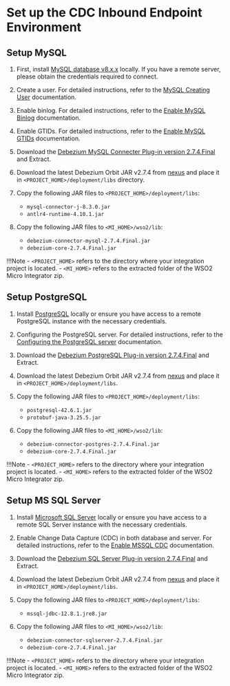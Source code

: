 # Set up the CDC Inbound Endpoint Environment

## Setup MySQL

1. First, install [MySQL database v8.x.x](https://www.mysql.com/) locally. If you have a remote server, please obtain the credentials required to connect.  

2. Create a user. For detailed instructions, refer to the [MySQL Creating User](https://debezium.io/documentation/reference/stable/connectors/mysql.html#mysql-creating-user) documentation. 

3. Enable binlog. For detailed instructions, refer to the [Enable MySQL Binlog](https://debezium.io/documentation/reference/stable/connectors/mysql.html#enable-mysql-binlog) documentation. 

4. Enable GTIDs. For detailed instructions, refer to the [Enable MySQL GTIDs](https://debezium.io/documentation/reference/stable/connectors/mysql.html#enable-mysql-gtids) documentation. 

5. Download the [Debezium MySQL Connecter Plug-in version 2.7.4.Final](https://debezium.io/releases/2.7/) and Extract.

6. Download the latest Debezium Orbit JAR v2.7.4 from [nexus](https://maven.wso2.org/nexus/content/repositories/public/org/wso2/orbit/debezium/debezium/) and place it in `<PROJECT_HOME>/deployment/libs` directory. 

7.  Copy the following JAR files to `<PROJECT_HOME>/deployment/libs`:
    - `mysql-connector-j-8.3.0.jar`
    - `antlr4-runtime-4.10.1.jar`

8.  Copy the following JAR files to `<MI_HOME>/wso2/lib`:
    - `debezium-connector-mysql-2.7.4.Final.jar`
    - `debezium-core-2.7.4.Final.jar`


!!!Note
    - `<PROJECT_HOME>` refers to the directory where your integration project is located.
    - `<MI_HOME>` refers to the extracted folder of the WSO2 Micro Integrator zip.


## Setup PostgreSQL

1. Install [PostgreSQL](https://www.postgresql.org/download/) locally or ensure you have access to a remote PostgreSQL instance with the necessary credentials.
   
2. Configuring the PostgreSQL server. For detailed instructions, refer to the [Configuring the PostgreSQL server](https://debezium.io/documentation//reference/2.7/connectors/postgresql.html#postgresql-server-configuration) documentation.

3. Download the [Debezium PostgreSQL Plug-in version 2.7.4.Final](https://debezium.io/releases/2.7/) and Extract.

4. Download the latest Debezium Orbit JAR v2.7.4 from [nexus](https://maven.wso2.org/nexus/content/repositories/public/org/wso2/orbit/debezium/debezium/) and place it in `<PROJECT_HOME>/deployment/libs`.

5. Copy the following JAR files to `<PROJECT_HOME>/deployment/libs`:
    - `postgresql-42.6.1.jar`
    - `protobuf-java-3.25.5.jar`

6. Copy the following JAR files to `<MI_HOME>/wso2/lib`:
    - `debezium-connector-postgres-2.7.4.Final.jar`
    - `debezium-core-2.7.4.Final.jar`


!!!Note
    - `<PROJECT_HOME>` refers to the directory where your integration project is located.
    - `<MI_HOME>` refers to the extracted folder of the WSO2 Micro Integrator zip.

## Setup MS SQL Server

1. Install [Microsoft SQL Server](https://www.microsoft.com/en-us/sql-server/sql-server-downloads) locally or ensure you have access to a remote SQL Server instance with the necessary credentials.

2. Enable Change Data Capture (CDC) in both database and server. For detailed instructions, refer to the [Enable MSSQL CDC](https://debezium.io/documentation//reference/2.7/connectors/sqlserver.html#setting-up-sqlserver) documentation.

3. Download the [Debezium SQL Server Plug-in version 2.7.4.Final](https://debezium.io/releases/2.7/) and Extract.

4. Download the latest Debezium Orbit JAR v2.7.4 from [nexus](https://maven.wso2.org/nexus/content/repositories/public/org/wso2/orbit/debezium/debezium/) and place it in `<PROJECT_HOME>/deployment/libs`.

5.  Copy the following JAR files to `<PROJECT_HOME>/deployment/libs`:
    - `mssql-jdbc-12.8.1.jre8.jar`

6.  Copy the following JAR files to `<MI_HOME>/wso2/lib`:
    - `debezium-connector-sqlserver-2.7.4.Final.jar`
    - `debezium-core-2.7.4.Final.jar`


!!!Note
    - `<PROJECT_HOME>` refers to the directory where your integration project is located.
    - `<MI_HOME>` refers to the extracted folder of the WSO2 Micro Integrator zip.

